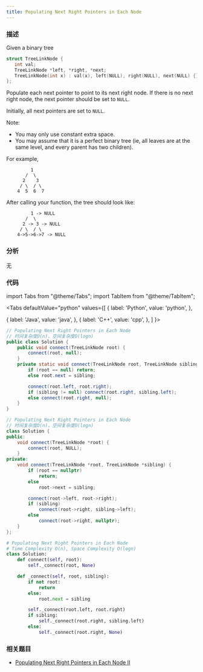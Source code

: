 ```yaml
---
title: Populating Next Right Pointers in Each Node
---
```


### 描述

Given a binary tree

```cpp
struct TreeLinkNode {
   int val;
   TreeLinkNode *left, *right, *next;
   TreeLinkNode(int x) : val(x), left(NULL), right(NULL), next(NULL) {}
};
```

Populate each next pointer to point to its next right node. If there is no next right node, the next pointer should be set to `NULL`.

Initially, all next pointers are set to `NULL`.

Note:

- You may only use constant extra space.
- You may assume that it is a perfect binary tree (ie, all leaves are at the same level, and every parent has two children).

For example,

```
         1
       /  \
      2    3
     / \  / \
    4  5  6  7
```

After calling your function, the tree should look like:

```
         1 -> NULL
       /  \
      2 -> 3 -> NULL
     / \  / \
    4->5->6->7 -> NULL
```

### 分析

无

### 代码

import Tabs from "@theme/Tabs";
import TabItem from "@theme/TabItem";

<Tabs
defaultValue="python"
values={[
{ label: 'Python', value: 'python', },

{ label: 'Java', value: 'java', },
{ label: 'C++', value: 'cpp', },
]
}>
<TabItem value="java">

```java
// Populating Next Right Pointers in Each Node
// 时间复杂度O(n)，空间复杂度O(logn)
public class Solution {
    public void connect(TreeLinkNode root) {
        connect(root, null);
    }
    private static void connect(TreeLinkNode root, TreeLinkNode sibling) {
        if (root == null) return;
        else root.next = sibling;

        connect(root.left, root.right);
        if (sibling != null) connect(root.right, sibling.left);
        else connect(root.right, null);
    }
}
```

</TabItem>
<TabItem value="cpp">

```cpp
// Populating Next Right Pointers in Each Node
// 时间复杂度O(n)，空间复杂度O(logn)
class Solution {
public:
    void connect(TreeLinkNode *root) {
        connect(root, NULL);
    }
private:
    void connect(TreeLinkNode *root, TreeLinkNode *sibling) {
        if (root == nullptr)
            return;
        else
            root->next = sibling;

        connect(root->left, root->right);
        if (sibling)
            connect(root->right, sibling->left);
        else
            connect(root->right, nullptr);
    }
};
```

</TabItem>

<TabItem value="python">

```python
# Populating Next Right Pointers in Each Node
# Time Complexity O(n), Space Complexity O(logn)
class Solution:
    def connect(self, root):
        self._connect(root, None)

    def _connect(self, root, sibling):
        if not root:
            return
        else:
            root.next = sibling

        self._connect(root.left, root.right)
        if sibling:
            self._connect(root.right, sibling.left)
        else:
            self._connect(root.right, None)
```

</TabItem>
</Tabs>

### 相关题目

- [Populating Next Right Pointers in Each Node II](../traversal/populating-next-right-pointers-in-each-node-ii.md)

